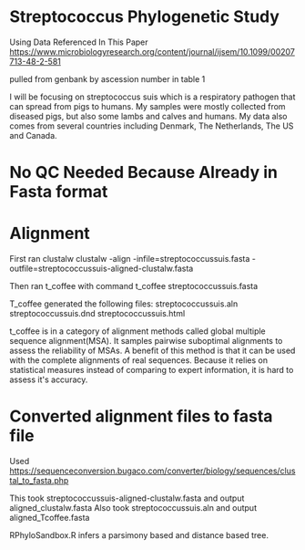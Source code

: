 # Streptococcus Phylogenetic Study
Using Data Referenced In This Paper 
https://www.microbiologyresearch.org/content/journal/ijsem/10.1099/00207713-48-2-581

pulled from genbank by ascession number in table 1

I will be focusing on streptococcus suis which is a respiratory pathogen that can spread from pigs to humans. My samples were mostly collected from diseased pigs, but also some lambs and calves and humans. My data also comes from several countries including Denmark, The Netherlands, The US and Canada.

# No QC Needed Because Already in Fasta format
# Alignment
First ran clustalw
clustalw -align -infile=streptococcussuis.fasta -outfile=streptococcussuis-aligned-clustalw.fasta

Then ran t_coffee with command
t_coffee streptococcussuis.fasta

T_coffee generated the following files:
streptococcussuis.aln
streptococcussuis.dnd
streptococcussuis.html

t_coffee is in a category of alignment methods called global multiple sequence alignment(MSA). It samples pairwise suboptimal alignments to assess the reliability of MSAs. A benefit of this method is that it can be used with the complete alignments of real sequences. Because it relies on statistical measures instead of comparing to expert information, it is hard to assess it's accuracy.

# Converted alignment files to fasta file
Used https://sequenceconversion.bugaco.com/converter/biology/sequences/clustal_to_fasta.php

This took streptococcussuis-aligned-clustalw.fasta and output aligned_clustalw.fasta
Also took streptococcussuis.aln and output aligned_Tcoffee.fasta

RPhyloSandbox.R infers a parsimony based and distance based tree.
